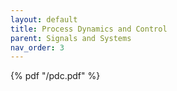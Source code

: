 ```yaml
---
layout: default
title: Process Dynamics and Control
parent: Signals and Systems
nav_order: 3
---
```


 {% pdf "/pdc.pdf" %}
